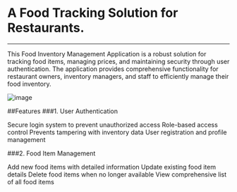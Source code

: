 # A Food Tracking Solution for Restaurants.
------------------------------------------------
This Food Inventory Management Application is a robust solution for tracking food items, managing prices, and maintaining security through user authentication. The application provides comprehensive functionality for restaurant owners, inventory managers, and staff to efficiently manage their food inventory.

![image](https://github.com/user-attachments/assets/979fb060-7203-463d-a15b-d2be6b6159fd)

##Features
###1. User Authentication

Secure login system to prevent unauthorized access
Role-based access control
Prevents tampering with inventory data
User registration and profile management

###2. Food Item Management

Add new food items with detailed information
Update existing food item details
Delete food items when no longer available
View comprehensive list of all food items
